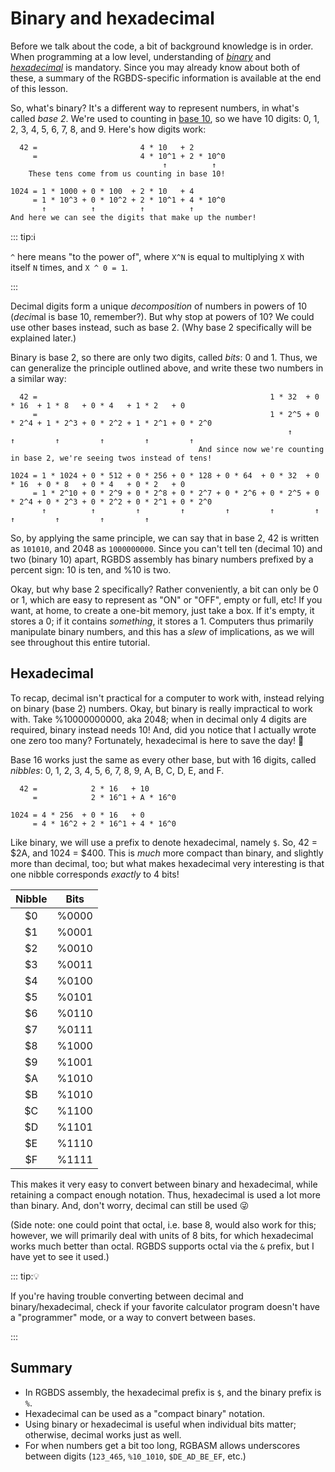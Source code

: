 # Binary and hexadecimal

Before we talk about the code, a bit of background knowledge is in order.
When programming at a low level, understanding of *[binary](https://en.wikipedia.org/wiki/Binary_number)* and *[hexadecimal](https://en.wikipedia.org/wiki/Hexadecimal)* is mandatory.
Since you may already know about both of these, a summary of the RGBDS-specific information is available at the end of this lesson.

So, what's binary?
It's a different way to represent numbers, in what's called *base 2*.
We're used to counting in [base 10](https://en.wikipedia.org/wiki/Decimal), so we have 10 digits: 0, 1, 2, 3, 4, 5, 6, 7, 8, and 9.
Here's how digits work:

```
  42 =                       4 * 10   + 2
     =                       4 * 10^1 + 2 * 10^0
                                  ↑          ↑
    These tens come from us counting in base 10!

1024 = 1 * 1000 + 0 * 100  + 2 * 10   + 4
     = 1 * 10^3 + 0 * 10^2 + 2 * 10^1 + 4 * 10^0
       ↑          ↑          ↑          ↑
And here we can see the digits that make up the number!
```

::: tip:ℹ️

`^` here means "to the power of", where `X^N` is equal to multiplying `X` with itself `N` times, and `X ^ 0 = 1`.

:::

Decimal digits form a unique *decomposition* of numbers in powers of 10 (*deci*mal is base 10, remember?).
But why stop at powers of 10?
We could use other bases instead, such as base 2.
(Why base 2 specifically will be explained later.)

Binary is base 2, so there are only two digits, called *bits*: 0 and 1.
Thus, we can generalize the principle outlined above, and write these two numbers in a similar way:

```
  42 =                                                    1 * 32  + 0 * 16  + 1 * 8   + 0 * 4   + 1 * 2   + 0
     =                                                    1 * 2^5 + 0 * 2^4 + 1 * 2^3 + 0 * 2^2 + 1 * 2^1 + 0 * 2^0
                                                              ↑         ↑         ↑         ↑         ↑         ↑
                                          And since now we're counting in base 2, we're seeing twos instead of tens!

1024 = 1 * 1024 + 0 * 512 + 0 * 256 + 0 * 128 + 0 * 64  + 0 * 32  + 0 * 16  + 0 * 8   + 0 * 4   + 0 * 2   + 0
     = 1 * 2^10 + 0 * 2^9 + 0 * 2^8 + 0 * 2^7 + 0 * 2^6 + 0 * 2^5 + 0 * 2^4 + 0 * 2^3 + 0 * 2^2 + 0 * 2^1 + 0 * 2^0
       ↑          ↑         ↑         ↑         ↑         ↑         ↑         ↑         ↑         ↑         ↑
```

So, by applying the same principle, we can say that in base 2, 42 is written as `101010`, and 2048 as `1000000000`.
Since you can't tell ten (decimal 10) and two (binary 10) apart, RGBDS assembly has binary numbers prefixed by a percent sign: 10 is ten, and %10 is two.

Okay, but why base 2 specifically?
Rather conveniently, a bit can only be 0 or 1, which are easy to represent as "ON" or "OFF", empty or full, etc!
If you want, at home, to create a one-bit memory, just take a box.
If it's empty, it stores a 0; if it contains *something*, it stores a 1.
Computers thus primarily manipulate binary numbers, and this has a *slew* of implications, as we will see throughout this entire tutorial.

## Hexadecimal

To recap, decimal isn't practical for a computer to work with, instead relying on binary (base 2) numbers.
Okay, but binary is really impractical to work with.
Take %10000000000, aka 2048; when in decimal only 4 digits are required, binary instead needs 10!
And, did you notice that I actually wrote one zero too many?
Fortunately, hexadecimal is here to save the day! 🦸

Base 16 works just the same as every other base, but with 16 digits, called *nibbles*: 0, 1, 2, 3, 4, 5, 6, 7, 8, 9, A, B, C, D, E, and F.

```
  42 =            2 * 16   + 10
     =            2 * 16^1 + A * 16^0

1024 = 4 * 256  + 0 * 16   + 0
     = 4 * 16^2 + 2 * 16^1 + 4 * 16^0
```

Like binary, we will use a prefix to denote hexadecimal, namely `$`.
So, 42 = $2A, and 1024 = $400.
This is *much* more compact than binary, and slightly more than decimal, too; but what makes hexadecimal very interesting is that one nibble corresponds *exactly* to 4 bits!

 Nibble | Bits
:------:|:----:
     $0 | %0000
     $1 | %0001
     $2 | %0010
     $3 | %0011
     $4 | %0100
     $5 | %0101
     $6 | %0110
     $7 | %0111
     $8 | %1000
     $9 | %1001
     $A | %1010
     $B | %1010
     $C | %1100
     $D | %1101
     $E | %1110
     $F | %1111

This makes it very easy to convert between binary and hexadecimal, while retaining a compact enough notation.
Thus, hexadecimal is used a lot more than binary.
And, don't worry, decimal can still be used 😜

(Side note: one could point that octal, i.e. base 8, would also work for this; however, we will primarily deal with units of 8 bits, for which hexadecimal works much better than octal. RGBDS supports octal via the `&` prefix, but I have yet to see it used.)

::: tip:💡

If you're having trouble converting between decimal and binary/hexadecimal, check if your favorite calculator program doesn't have a "programmer" mode, or a way to convert between bases.

:::

## Summary

- In RGBDS assembly, the hexadecimal prefix is `$`, and the binary prefix is `%`.
- Hexadecimal can be used as a "compact binary" notation.
- Using binary or hexadecimal is useful when individual bits matter; otherwise, decimal works just as well.
- For when numbers get a bit too long, RGBASM allows underscores between digits (`123_465`, `%10_1010`, `$DE_AD_BE_EF`, etc.)
